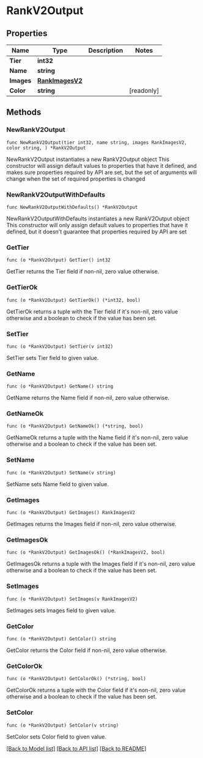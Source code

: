 # RankV2Output

## Properties

Name | Type | Description | Notes
------------ | ------------- | ------------- | -------------
**Tier** | **int32** |  | 
**Name** | **string** |  | 
**Images** | [**RankImagesV2**](RankImagesV2.md) |  | 
**Color** | **string** |  | [readonly] 

## Methods

### NewRankV2Output

`func NewRankV2Output(tier int32, name string, images RankImagesV2, color string, ) *RankV2Output`

NewRankV2Output instantiates a new RankV2Output object
This constructor will assign default values to properties that have it defined,
and makes sure properties required by API are set, but the set of arguments
will change when the set of required properties is changed

### NewRankV2OutputWithDefaults

`func NewRankV2OutputWithDefaults() *RankV2Output`

NewRankV2OutputWithDefaults instantiates a new RankV2Output object
This constructor will only assign default values to properties that have it defined,
but it doesn't guarantee that properties required by API are set

### GetTier

`func (o *RankV2Output) GetTier() int32`

GetTier returns the Tier field if non-nil, zero value otherwise.

### GetTierOk

`func (o *RankV2Output) GetTierOk() (*int32, bool)`

GetTierOk returns a tuple with the Tier field if it's non-nil, zero value otherwise
and a boolean to check if the value has been set.

### SetTier

`func (o *RankV2Output) SetTier(v int32)`

SetTier sets Tier field to given value.


### GetName

`func (o *RankV2Output) GetName() string`

GetName returns the Name field if non-nil, zero value otherwise.

### GetNameOk

`func (o *RankV2Output) GetNameOk() (*string, bool)`

GetNameOk returns a tuple with the Name field if it's non-nil, zero value otherwise
and a boolean to check if the value has been set.

### SetName

`func (o *RankV2Output) SetName(v string)`

SetName sets Name field to given value.


### GetImages

`func (o *RankV2Output) GetImages() RankImagesV2`

GetImages returns the Images field if non-nil, zero value otherwise.

### GetImagesOk

`func (o *RankV2Output) GetImagesOk() (*RankImagesV2, bool)`

GetImagesOk returns a tuple with the Images field if it's non-nil, zero value otherwise
and a boolean to check if the value has been set.

### SetImages

`func (o *RankV2Output) SetImages(v RankImagesV2)`

SetImages sets Images field to given value.


### GetColor

`func (o *RankV2Output) GetColor() string`

GetColor returns the Color field if non-nil, zero value otherwise.

### GetColorOk

`func (o *RankV2Output) GetColorOk() (*string, bool)`

GetColorOk returns a tuple with the Color field if it's non-nil, zero value otherwise
and a boolean to check if the value has been set.

### SetColor

`func (o *RankV2Output) SetColor(v string)`

SetColor sets Color field to given value.



[[Back to Model list]](../README.md#documentation-for-models) [[Back to API list]](../README.md#documentation-for-api-endpoints) [[Back to README]](../README.md)


